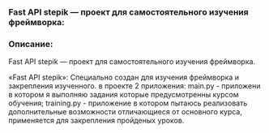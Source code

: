 ### Fast API stepik — проект для самостоятельного изучения фреймворка:

### Описание:

Fast API stepik — проект для самостоятельного изучения фреймворка.

«Fast API stepik»: Специально создан для изучения фреймворка и закрепления изученного.
в проекте 2 приложения: main.py - приложени в котором я выполняю задания которые предусмотренны курсом обучения; training.py - приложение в котором пытаюсь реализовать дополнительные возможности отличающиеся от основного курса, применяется для закрепления пройденых уроков.

